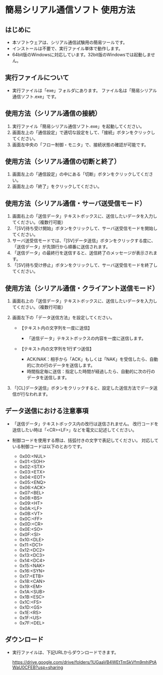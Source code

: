 簡易シリアル通信ソフト 使用方法
===============================

はじめに
--------

   * 本ソフトウェアは、シリアル通信試験用の簡易ツールです。
   * インストールは不要で、実行ファイル単体で動作します。
   * 64bit版のWindowsに対応しています。32bit版のWindowsでは起動しません。


実行ファイルについて
--------------------

   * 実行ファイルは「exe」フォルダにあります。
     ファイル名は「簡易シリアル通信ソフト.exe」です。


使用方法（シリアル通信の接続）
------------------------------

   1. 実行ファイル「簡易シリアル通信ソフト.exe」を起動してください。
   2. 画面左上の「通信設定」で適切な設定をして、「接続」ボタンをクリックしてください。
   3. 画面左中央の「フロー制御・モニタ」で、接続状態の確認が可能です。


使用方法（シリアル通信の切断と終了）
------------------------------------

   1. 画面左上の「通信設定」の中にある「切断」ボタンをクリックしてください。
   2. 画面左上の「終了」をクリックしてください。


使用方法（シリアル通信・サーバ送受信モード）
--------------------------------------------

   1. 画面右上の「送信データ」テキストボックスに、送信したいデータを入力してください。（複数行可能）
   2. 「[SV]待ち受け開始」ボタンをクリックして、サーバ送受信モードを開始してください。
   3. サーバ送受信モードでは、「[SV]データ送信」ボタンをクリックする度に、「送信データ」が先頭行から順番に送信されます。
   4. 「送信データ」の最終行を送信すると、送信終了のメッセージが表示されます。
   5. 「[SV]待ち受け停止」ボタンをクリックして、サーバ送受信モードを終了してください。


使用方法（シリアル通信・クライアント送信モード）
------------------------------------------------

   1. 画面右上の「送信データ」テキストボックスに、送信したいデータを入力してください。（複数行可能）
   2. 画面左下の「データ送信方法」を設定してください。

      - 【テキスト内の文字列を一度に送信】
        - 「送信データ」テキストボックスの内容を一度に送信します。

      - 【テキスト内の文字列を1行ずつ送信】
        - ACK/NAK：相手から「ACK」もしくは「NAK」を受信したら、自動的に次の行のデータを送信します。
        - 時間指定毎に送信：指定した時間が経過したら、自動的に次の行のデータを送信します。

   3. 「[CL]データ送信」ボタンをクリックすると、設定した送信方法でデータ送信が行なわれます。


データ送信における注意事項
--------------------------

   * 「送信データ」テキストボックス内の改行は送信されません。
     改行コードを送信したい時は「\<CR\>\<LF\>」などを電文に記述してください。

   * 制御コードを使用する際は、括弧付きの文字で表記してください。
     対応している制御コードは以下のとおりです。

     - 0x00:\<NUL\>
     - 0x01:\<SOH\>
     - 0x02:\<STX\>
     - 0x03:\<ETX\>
     - 0x04:\<EOT\>
     - 0x05:\<ENQ\>
     - 0x06:\<ACK\>
     - 0x07:\<BEL\>
     - 0x08:\<BS\>
     - 0x09:\<HT\>
     - 0x0A:\<LF\>
     - 0x0B:\<VT\>
     - 0x0C:\<FF\>
     - 0x0D:\<CR\>
     - 0x0E:\<SO\>
     - 0x0F:\<SI\>
     - 0x10:\<DLE\>
     - 0x11:\<DC1\>
     - 0x12:\<DC2\>
     - 0x13:\<DC3\>
     - 0x14:\<DC4\>
     - 0x15:\<NAK\>
     - 0x16:\<SYN\>
     - 0x17:\<ETB\>
     - 0x18:\<CAN\>
     - 0x19:\<EM\>
     - 0x1A:\<SUB\>
     - 0x1B:\<ESC\>
     - 0x1C:\<FS\>
     - 0x1D:\<GS\>
     - 0x1E:\<RS\>
     - 0x1F:\<US\>
     - 0x7F:\<DEL\>


ダウンロード
------------

   * 実行ファイルは、下記URLからダウンロードできます。

        https://drive.google.com/drive/folders/1UGaaVB4WEtTmSkVfm9mhlPtAWaU0CFEB?usp=sharing

